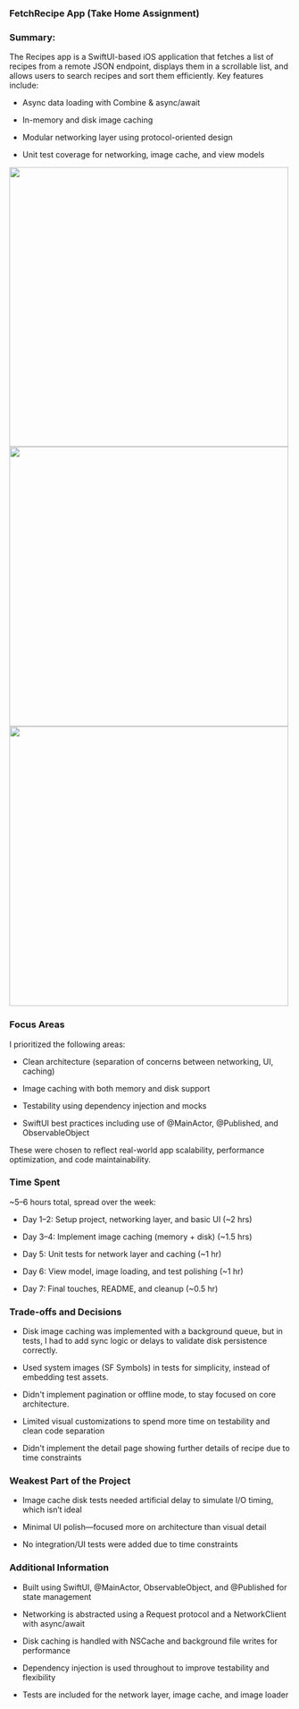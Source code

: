 ### FetchRecipe App (Take Home Assignment)

### Summary:
The Recipes app is a SwiftUI-based iOS application that fetches a list of recipes from a remote JSON endpoint, displays them in a scrollable list, and allows users to search recipes and sort them efficiently. Key features include:

- Async data loading with Combine & async/await

- In-memory and disk image caching

- Modular networking layer using protocol-oriented design

- Unit test coverage for networking, image cache, and view models

<img height="500" src=https://github.com/user-attachments/assets/413d78c7-17db-4ef7-9945-4606b4e5a3b4>
<img height="500" src=https://github.com/user-attachments/assets/af441af6-bc6a-4f09-a6a9-8e13618d1d0c>
<img height="500" src=https://github.com/user-attachments/assets/6e2f1ac5-2dfa-4c9e-a098-ddc82b44f954>

### Focus Areas
I prioritized the following areas:

- Clean architecture (separation of concerns between networking, UI, caching)

- Image caching with both memory and disk support

- Testability using dependency injection and mocks

- SwiftUI best practices including use of @MainActor, @Published, and ObservableObject

These were chosen to reflect real-world app scalability, performance optimization, and code maintainability.

### Time Spent
~5–6 hours total, spread over the week:

- Day 1–2: Setup project, networking layer, and basic UI (~2 hrs)

- Day 3–4: Implement image caching (memory + disk) (~1.5 hrs)

- Day 5: Unit tests for network layer and caching (~1 hr)

- Day 6: View model, image loading, and test polishing (~1 hr)

- Day 7: Final touches, README, and cleanup (~0.5 hr)

### Trade-offs and Decisions
- Disk image caching was implemented with a background queue, but in tests, I had to add sync logic or delays to validate disk persistence correctly.

- Used system images (SF Symbols) in tests for simplicity, instead of embedding test assets.

- Didn't implement pagination or offline mode, to stay focused on core architecture.

- Limited visual customizations to spend more time on testability and clean code separation

- Didn't implement the detail page showing further details of recipe due to time constraints

### Weakest Part of the Project
- Image cache disk tests needed artificial delay to simulate I/O timing, which isn’t ideal

- Minimal UI polish—focused more on architecture than visual detail

- No integration/UI tests were added due to time constraints

### Additional Information
- Built using SwiftUI, @MainActor, ObservableObject, and @Published for state management

- Networking is abstracted using a Request protocol and a NetworkClient with async/await

- Disk caching is handled with NSCache and background file writes for performance

- Dependency injection is used throughout to improve testability and flexibility

- Tests are included for the network layer, image cache, and image loader
